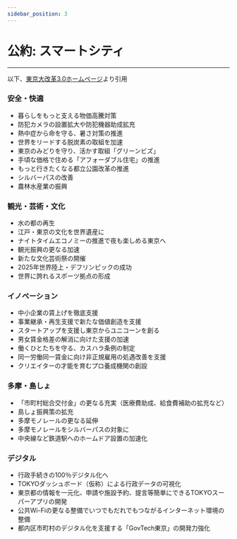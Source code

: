 ```yaml
---
sidebar_position: 3
---
```


# 公約: スマートシティ
------------------------

以下、[東京大改革3.0ホームページ](https://www.yuriko.or.jp/policy)より引用

### 安全・快適
- 暮らしをもっと支える物価高騰対策
- 防犯カメラの設置拡大や防犯機器助成拡充
- 熱中症から命を守る、暑さ対策の推進
- 世界をリードする脱炭素の取組を加速
- 東京のみどりを守り、活かす取組「グリーンビズ」
- 手頃な価格で住める「アフォーダブル住宅」の推進
- もっと行きたくなる都立公園改革の推進
- シルバーパスの改善
- 農林水産業の振興

### 観光・芸術・文化
- 水の都の再生
- 江戸・東京の文化を世界遺産に
- ナイトタイムエコノミーの推進で夜も楽しめる東京へ
- 観光振興の更なる加速
- 新たな文化芸術祭の開催
- 2025年世界陸上・デフリンピックの成功
- 世界に誇れるスポーツ拠点の形成

### イノベーション
- 中小企業の賃上げを徹底支援
- 事業継承・再生支援で新たな価値創造を支援
- スタートアップを支援し東京からユニコーンを創る
- 男女賃金格差の解消に向けた支援の加速
- 働くひとたちを守る、カスハラ条例の制定
- 同一労働同一賃金に向け非正規雇用の処遇改善を支援
- クリエイターの才能を育むプロ養成機関の創設

### 多摩・島しょ
- 「市町村総合交付金」の更なる充実（医療費助成、給食費補助の拡充など）
- 島しょ振興策の拡充
- 多摩モノレールの更なる延伸
- 多摩モノレールをシルバーパスの対象に
- 中央線など鉄道駅へのホームドア設置の加速化

### デジタル
- 行政手続きの100％デジタル化へ
- TOKYOダッシュボード（仮称）による行政データの可視化
- 東京都の情報を一元化、申請や施設予約、提言等簡単にできるTOKYOスーパーアプリの開発
- 公共Wi-Fiの更なる整備でいつでもだれでもつながるインターネット環境の整備
- 都内区市町村のデジタル化を支援する「GovTech東京」の開発力強化
